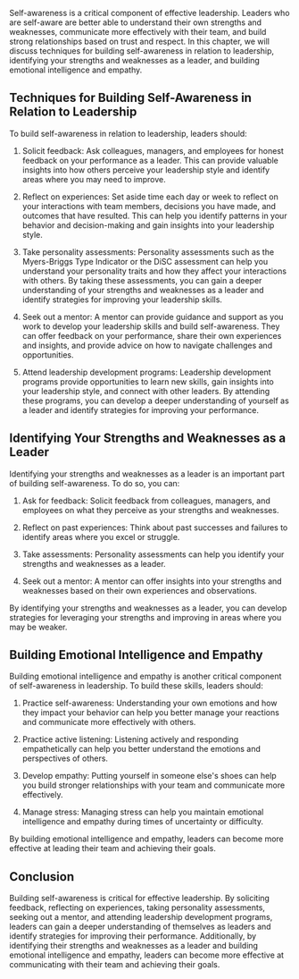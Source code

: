 
Self-awareness is a critical component of effective leadership. Leaders who are self-aware are better able to understand their own strengths and weaknesses, communicate more effectively with their team, and build strong relationships based on trust and respect. In this chapter, we will discuss techniques for building self-awareness in relation to leadership, identifying your strengths and weaknesses as a leader, and building emotional intelligence and empathy.

Techniques for Building Self-Awareness in Relation to Leadership
----------------------------------------------------------------

To build self-awareness in relation to leadership, leaders should:

1. Solicit feedback: Ask colleagues, managers, and employees for honest feedback on your performance as a leader. This can provide valuable insights into how others perceive your leadership style and identify areas where you may need to improve.

2. Reflect on experiences: Set aside time each day or week to reflect on your interactions with team members, decisions you have made, and outcomes that have resulted. This can help you identify patterns in your behavior and decision-making and gain insights into your leadership style.

3. Take personality assessments: Personality assessments such as the Myers-Briggs Type Indicator or the DiSC assessment can help you understand your personality traits and how they affect your interactions with others. By taking these assessments, you can gain a deeper understanding of your strengths and weaknesses as a leader and identify strategies for improving your leadership skills.

4. Seek out a mentor: A mentor can provide guidance and support as you work to develop your leadership skills and build self-awareness. They can offer feedback on your performance, share their own experiences and insights, and provide advice on how to navigate challenges and opportunities.

5. Attend leadership development programs: Leadership development programs provide opportunities to learn new skills, gain insights into your leadership style, and connect with other leaders. By attending these programs, you can develop a deeper understanding of yourself as a leader and identify strategies for improving your performance.

Identifying Your Strengths and Weaknesses as a Leader
-----------------------------------------------------

Identifying your strengths and weaknesses as a leader is an important part of building self-awareness. To do so, you can:

1. Ask for feedback: Solicit feedback from colleagues, managers, and employees on what they perceive as your strengths and weaknesses.

2. Reflect on past experiences: Think about past successes and failures to identify areas where you excel or struggle.

3. Take assessments: Personality assessments can help you identify your strengths and weaknesses as a leader.

4. Seek out a mentor: A mentor can offer insights into your strengths and weaknesses based on their own experiences and observations.

By identifying your strengths and weaknesses as a leader, you can develop strategies for leveraging your strengths and improving in areas where you may be weaker.

Building Emotional Intelligence and Empathy
-------------------------------------------

Building emotional intelligence and empathy is another critical component of self-awareness in leadership. To build these skills, leaders should:

1. Practice self-awareness: Understanding your own emotions and how they impact your behavior can help you better manage your reactions and communicate more effectively with others.

2. Practice active listening: Listening actively and responding empathetically can help you better understand the emotions and perspectives of others.

3. Develop empathy: Putting yourself in someone else's shoes can help you build stronger relationships with your team and communicate more effectively.

4. Manage stress: Managing stress can help you maintain emotional intelligence and empathy during times of uncertainty or difficulty.

By building emotional intelligence and empathy, leaders can become more effective at leading their team and achieving their goals.

Conclusion
----------

Building self-awareness is critical for effective leadership. By soliciting feedback, reflecting on experiences, taking personality assessments, seeking out a mentor, and attending leadership development programs, leaders can gain a deeper understanding of themselves as leaders and identify strategies for improving their performance. Additionally, by identifying their strengths and weaknesses as a leader and building emotional intelligence and empathy, leaders can become more effective at communicating with their team and achieving their goals.

